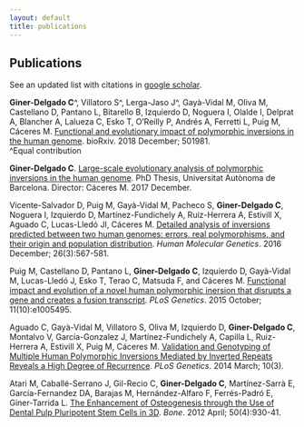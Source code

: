 ```yaml
---
layout: default
title: publications
---
```


Publications
------------

See an updated list with citations in [google scholar](https://scholar.google.es/citations?user=MNUHoYMAAAAJ&hl=en).  

__Giner-Delgado C__^, Villatoro S^, Lerga-Jaso J^, Gayà-Vidal M, Oliva M, Castellano D, Pantano L, Bitarello B, Izquierdo D, Noguera I, Olalde I, Delprat A, Blancher A, Lalueza C, Esko T, O’Reilly P, Andrés A, Ferretti L, Puig M, Cáceres M. [Functional and evolutionary impact of polymorphic inversions in the human genome](https://doi.org/10.1101/501981 ). bioRxiv. 2018 December; 501981.  
    ^Equal contribution

__Giner-Delgado C__. [Large-scale evolutionary analysis of polymorphic inversions in the human genome](https://www.tdx.cat/handle/10803/459114). PhD Thesis, Universitat Autònoma de Barcelona. Director: Cáceres M. 2017 December.

Vicente-Salvador D, Puig M, Gayà-Vidal M, Pacheco S, __Giner-Delgado C__, Noguera I, Izquierdo D, Martínez-Fundichely A, Ruiz-Herrera A, Estivill X, Aguado C, Lucas-Lledó JI, Cáceres M. [Detailed analysis of inversions predicted between two human genomes: errors, real polymorphisms, and their origin and population distribution](https://doi.org/10.1093/hmg/ddw415). _Human Molecular Genetics_. 2016 December; 26(3):567-581.

Puig M, Castellano D, Pantano L, __Giner-Delgado C__, Izquierdo D, Gayà-Vidal M, Lucas-Lledó J, Esko T, Terao C, Matsuda F, and Cáceres M. [Functional impact and evolution of a novel human polymorphic inersion that disrupts a gene and creates a fusion transcript]( https://doi.org/10.1371/journal.pgen.1005495). _PLoS Genetics_. 2015 October; 11(10):e1005495.

Aguado C, Gayà-Vidal M, Villatoro S, Oliva M, Izquierdo D, __Giner-Delgado C__, Montalvo V, García-Gonzalez J, Martínez-Fundichely A, Capilla L, Ruiz-Herrera A, Estivill X, Puig M, Cáceres M. [Validation and Genotyping of Multiple Human Polymorphic Inversions Mediated by Inverted Repeats Reveals a High Degree of Recurrence](https://doi.org/10.1371/journal.pgen.1004208). _PLoS Genetics_. 2014 March; 10(3).

Atari M, Caballé-Serrano J, Gil-Recio C, __Giner-Delgado C__, Martínez-Sarrà E, García-Fernandez DA, Barajas M, Hernández-Alfaro F, Ferrés-Padró E, Giner-Tarrida L. [The Enhancement of Osteogenesis through the Use of Dental Pulp Pluripotent Stem Cells in 3D](https://doi.org/10.1016/j.bone.2012.01.005). _Bone_. 2012 April; 50(4):930-41.
